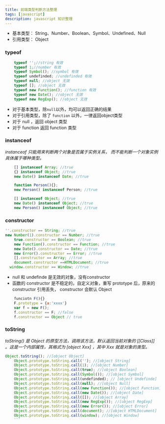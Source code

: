 ```yaml
---
title: 前端类型判断方法整理
tags: [javascript]
description: javascript 知识整理
---
```



 - 基本类型： String、Number、Boolean、Symbol、Undefined、Null
 - 引用类型： Object

### typeof
```javascript
	typeof '';//string 有效
	typeof 1;//number 有效
	typeof Symbol(); //symbol 有效
	typeof undefinded; //undefinded 有效
	typeof null; //object 无效
	typeof []; //object 无效
	typeof new Function(); //function 有效
	typeof new Date(); //object 无效
	typeof new RegExp(); //object 无效
```
- 对于基本类型，除`null`以外，均可以返回正确的结果
- 对于引用类型，除了 `function` 以外，一律返回object类型
- 对于 null ，返回 object 类型
- 对于 function 返回 function 类型

### instanceof
*instanceof 只能用来判断两个对象是否属于实例关系， 而不能判断一个对象实例具体属于哪种类型。*
```javascript
	[] instanceof Array; //true
	{} instanceof Object; //true
	new Date() instanceof Date; //true

	function Person(){};
	new Person() instanceof Person; //true

	[] instanceof Object; //true
	new Date() instanceof Object; //true
	new Person() instanceof Object; //true
  ```
### constructor
```javascript
''.constructor == String; //true
new Number(1).constructor == Number; //true
	true.constructor == Boolean; //true
	new Function().constructor == Function; //true
	new Date().constructor == Date; //true
	new Error().constructor == Error; //true
	[].constructor == Array; //true
	document.constructor ==HTMLDocument; //true
  window.constructor == Window; //true
  ```
- null 和 undefinde 是无效的对象，没有constructor
- 函数的 constructor 是不稳定的，自定义对象，重写 prototype 后，原来的 constructor 引用丢失， constructor 会默认 Object

```javascript
	funciotn F(){}
	F.prototype = {a:'xxxx'}
	var f = new F();
	f.constructor == F; //false
	f.constructor == Object // true
```
### toString
*toString() 是 Object 的原型方法，调用该方法，默认返回当前对象的 [[Class]] 。这是一个内部属性，其格式为 [object Xxx] ，其中 Xxx 就是对象的类型。*
```javascript
Object.toString(); //[object Object]
	Object.prototype.toString.call(''); //[object String]
	Object.prototype.toString.call(1); //[object Number]
	Object.prototype.toString.call(true); //[object Boolean]
	Object.prototype.toString.call(Symbol()); //[object Symbol]
	Object.prototype.toString.call(undefinded); // [object Undefinde]
	Object.prototype.toString.call(null); //[object Null]
	Object.prototype.toString.call(new Function()); //[object Function]
	Object.prototype.toString.call(new Date()); //[object Date]
	Object.prototype.toString.call([]); //[object Array]
	Object.prototype.toString.call(new RegExp()); //[object RegExp]
	Object.prototype.toString.call(new Error()); //[object Error]
	Object.prototype.toString.call(document); //[object HTMLDocument]
	Object.prototype.toString.call(window); //[object Window]
	```
